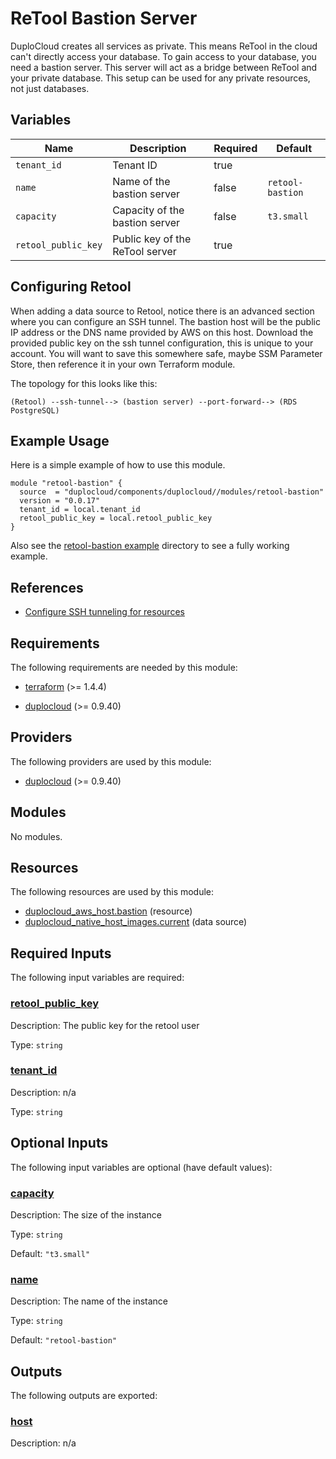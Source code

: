 # ReTool Bastion Server  

DuploCloud creates all services as private. This means ReTool in the cloud can't directly access your database. To gain access to your database, you need a bastion server. This server will act as a bridge between ReTool and your private database. This setup can be used for any private resources, not just databases.

## Variables  

| Name | Description | Required | Default |  
|------|-------------|----------| ------- |  
| `tenant_id` | Tenant ID | true | |  
| `name` | Name of the bastion server | false | `retool-bastion` |  
| `capacity` | Capacity of the bastion server | false | `t3.small` |  
| `retool_public_key` | Public key of the ReTool server | true | |  

## Configuring Retool  

When adding a data source to Retool, notice there is an advanced section where you can configure an SSH tunnel. The bastion host will be the public IP address or the DNS name provided by AWS on this host. Download the provided public key on the ssh tunnel configuration, this is unique to your account. You will want to save this somewhere safe, maybe SSM Parameter Store, then reference it in your own Terraform module. 

The topology for this looks like this:  
```
(Retool) --ssh-tunnel--> (bastion server) --port-forward--> (RDS PostgreSQL)
```

## Example Usage

Here is a simple example of how to use this module.  
```hcl
module "retool-bastion" {
  source  = "duplocloud/components/duplocloud//modules/retool-bastion"
  version = "0.0.17"
  tenant_id = local.tenant_id
  retool_public_key = local.retool_public_key
}
```

Also see the [retool-bastion example](examples/retool-bastion) directory to see a fully working example.

## References

 - [Configure SSH tunneling for resources](https://docs.retool.com/data-sources/guides/ssh-tunnels)

<!-- BEGIN_TF_DOCS -->
## Requirements

The following requirements are needed by this module:

- <a name="requirement_terraform"></a> [terraform](#requirement\_terraform) (>= 1.4.4)

- <a name="requirement_duplocloud"></a> [duplocloud](#requirement\_duplocloud) (>= 0.9.40)

## Providers

The following providers are used by this module:

- <a name="provider_duplocloud"></a> [duplocloud](#provider\_duplocloud) (>= 0.9.40)

## Modules

No modules.

## Resources

The following resources are used by this module:

- [duplocloud_aws_host.bastion](https://registry.terraform.io/providers/duplocloud/duplocloud/latest/docs/resources/aws_host) (resource)
- [duplocloud_native_host_images.current](https://registry.terraform.io/providers/duplocloud/duplocloud/latest/docs/data-sources/native_host_images) (data source)

## Required Inputs

The following input variables are required:

### <a name="input_retool_public_key"></a> [retool\_public\_key](#input\_retool\_public\_key)

Description: The public key for the retool user

Type: `string`

### <a name="input_tenant_id"></a> [tenant\_id](#input\_tenant\_id)

Description: n/a

Type: `string`

## Optional Inputs

The following input variables are optional (have default values):

### <a name="input_capacity"></a> [capacity](#input\_capacity)

Description: The size of the instance

Type: `string`

Default: `"t3.small"`

### <a name="input_name"></a> [name](#input\_name)

Description: The name of the instance

Type: `string`

Default: `"retool-bastion"`

## Outputs

The following outputs are exported:

### <a name="output_host"></a> [host](#output\_host)

Description: n/a
<!-- END_TF_DOCS -->
